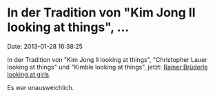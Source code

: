 In der Tradition von \"Kim Jong Il looking at things\", \...
============================================================

Date: 2013-01-28 16:38:25

In der Tradition von \"Kim Jong Il looking at things\", \"Christopher
Lauer looking at things\" und \"Kimble looking at things\", jetzt:
[Rainer Brüderle looking at
girls](http://rainerbruederlelookingatgirls.tumblr.com/).

Es war unausweichlich.
